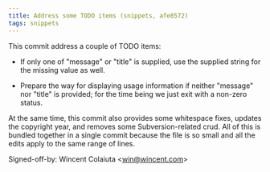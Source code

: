 ```yaml
---
title: Address some TODO items (snippets, afe8572)
tags: snippets
---
```


This commit address a couple of TODO items:

- If only one of "message" or "title" is supplied, use the supplied string for the missing value as well.

- Prepare the way for displaying usage information if neither "message" nor "title" is provided; for the time being we just exit with a non-zero status.

At the same time, this commit also provides some whitespace fixes, updates the copyright year, and removes some Subversion-related crud. All of this is bundled together in a single commit because the file is so small and all the edits apply to the same range of lines.

Signed-off-by: Wincent Colaiuta &lt;win@wincent.com&gt;
